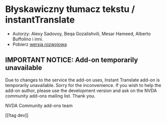 # Błyskawiczny tłumacz tekstu / instantTranslate #

* Autorzy: Alexy Sadovoy, Beqa Gozalishvili, Mesar Hameed, Alberto Buffolino
  i inni.
* Pobierz [wersja rozwojowa][2]

## IMPORTANT NOTICE: Add-on temporarily unavailable

Due to changes to the service the add-on uses, Instant Translate add-on is
temporarily unavailable. Sorry for the inconvenience. If you wish to help
the add-on author, please use the development version and ask on the NVDA
community add-ons mailing list. Thank you.

NVDA Community add-ons team

[[!tag dev]]

[2]: http://addons.nvda-project.org/files/get.php?file=it-dev
